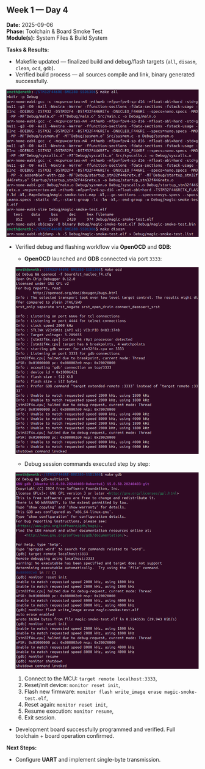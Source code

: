## Week 1 — Day 4
**Date:** 2025-09-06  
**Phase:** Toolchain & Board Smoke Test  
**Module(s):** System Files & Build System  

**Tasks & Results:**

* Makefile updated — finalized build and debug/flash targets (`all`, `disasm`, `clean`, `ocd`, `gdb`).
* Verified build process — all sources compile and link, binary generated successfully.

![](assets/2025-09-06-1-build.png)

* Verified debug and flashing workflow via **OpenOCD** and **GDB**:

  * **OpenOCD** launched and **GDB** connected via port `3333`:
  
  ![](assets/2025-09-06-2-ocd.png)
  
  * Debug session commands executed step by step:
  
  ![](assets/2025-09-06-3-gdb.png)

    1. Connect to the MCU: `target remote localhost:3333`,
    2. Reset/init device: `monitor reset init`,
    3. Flash new firmware: `monitor flash write_image erase magic-smoke-test.elf`,
    4. Reset again: `monitor reset init`,
    5. Resume execution: `monitor resume`,
    6. Exit session.

* Development board successfully programmed and verified. Full toolchain + board operation confirmed.

**Next Steps:**

* Configure **UART** and implement single-byte transmission.
